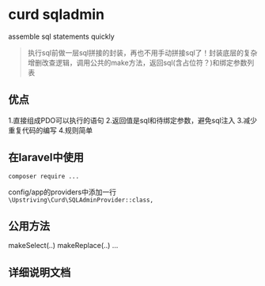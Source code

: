 # curd sqladmin
assemble sql statements quickly

> 执行sql前做一层sql拼接的封装，再也不用手动拼接sql了！封装底层的复杂增删改查逻辑，调用公共的make方法，返回sql(含占位符？)和绑定参数列表

## 优点
1.直接组成PDO可以执行的语句
2.返回值是sql和待绑定参数，避免sql注入
3.减少重复代码的编写
4.规则简单

## 在laravel中使用
`composer require ...`

config/app的providers中添加一行
`\Upstriving\Curd\SQLAdminProvider::class,`

## 公用方法
makeSelect(..)
makeReplace(..)
...

## 详细说明文档



